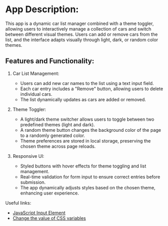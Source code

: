 # App Description:

This app is a dynamic car list manager combined with a theme toggler, allowing users to interactively manage a collection of cars and switch between different visual themes. Users can add or remove cars from the list, and the interface adapts visually through light, dark, or random color themes.

## Features and Functionality:

1.  Car List Management:

    - Users can add new car names to the list using a text input field.
    - Each car entry includes a "Remove" button, allowing users to delete individual cars.
    - The list dynamically updates as cars are added or removed.

2.  Theme Toggler:

    - A light/dark theme switcher allows users to toggle between two predefined themes (light and dark).
    - A random theme button changes the background color of the page to a randomly generated color.
    - Theme preferences are stored in local storage, preserving the chosen theme across page reloads.

3.  Responsive UI:

    - Styled buttons with hover effects for theme toggling and list management.
    - Real-time validation for form input to ensure correct entries before submission.
    - The app dynamically adjusts styles based on the chosen theme, enhancing user experience.

Useful links:

- [JavaScript Input Element](https://developer.mozilla.org/en-US/docs/Web/HTML/Element/input)
- [Change the value of CSS variables](https://www.w3schools.com/css/css3_variables_javascript.asp)
